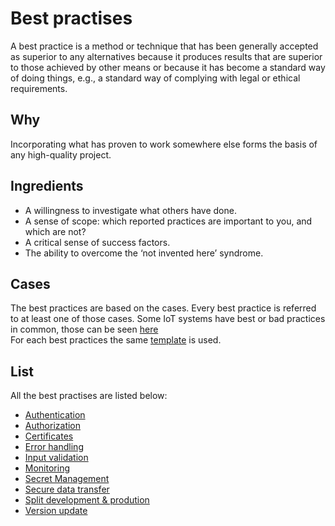 # Best practises
A best practice is a method or technique that has been generally accepted as superior to any alternatives because it produces results that are superior to those achieved by other means or because it has become a standard way of doing things,
e.g., a standard way of complying with legal or ethical requirements.

## Why
Incorporating what has proven to work somewhere else forms the basis of any high-quality project.

## Ingredients
- A willingness to investigate what others have done.
- A sense of scope: which reported practices are important to you, and which are not?
- A critical sense of success factors.
- The ability to overcome the ‘not invented here’ syndrome.

## Cases
The best practices are based on the cases. Every best practice is referred to at least one of those cases.
Some IoT systems have best or bad practices in common, those can be seen [here](https://fontys-intersect.github.io/commonIoTFlaws) <br />
For each best practices the same [template](https://fontys-intersect.github.io/bestPractises/bestpractisetemplate) is used. 

## List
All the best practises are listed below:
- [Authentication](https://fontys-intersect.github.io/bestPractises/authentication)
- [Authorization](https://fontys-intersect.github.io/bestPractises/authorization)
- [Certificates](https://fontys-intersect.github.io/bestPractises/certificates)
- [Error handling](https://fontys-intersect.github.io/bestPractises/errorHandling)
- [Input validation](https://fontys-intersect.github.io/bestPractises/inputVali)
- [Monitoring](https://fontys-intersect.github.io/bestPractises/monitoring)
- [Secret Management](https://fontys-intersect.github.io/bestPractises/secretManagement)
- [Secure data transfer](https://fontys-intersect.github.io/bestPractises/secureDataTransfer)
- [Split development & prodution](https://fontys-intersect.github.io/bestPractises/splitDevProd)
- [Version update](https://fontys-intersect.github.io/bestPractises/versionUpdate)